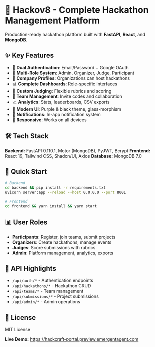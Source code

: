 # 🚀 Hackov8 - Complete Hackathon Management Platform

Production-ready hackathon platform built with **FastAPI**, **React**, and **MongoDB**.

## ✨ Key Features

- 🔐 **Dual Authentication**: Email/Password + Google OAuth
- 👥 **Multi-Role System**: Admin, Organizer, Judge, Participant
- 🏢 **Company Profiles**: Organizations can host hackathons
- 📊 **Complete Dashboards**: Role-specific interfaces
- 🎯 **Custom Judging**: Flexible rubrics and scoring
- 👥 **Team Management**: Invite codes and collaboration
- 📈 **Analytics**: Stats, leaderboards, CSV exports
- 🎨 **Modern UI**: Purple & black theme, glass-morphism
- 🔔 **Notifications**: In-app notification system
- 📱 **Responsive**: Works on all devices

## 🛠️ Tech Stack

**Backend:** FastAPI 0.110.1, Motor (MongoDB), PyJWT, Bcrypt
**Frontend:** React 19, Tailwind CSS, Shadcn/UI, Axios
**Database:** MongoDB 7.0

## 🚀 Quick Start

```bash
# Backend
cd backend && pip install -r requirements.txt
uvicorn server:app --reload --host 0.0.0.0 --port 8001

# Frontend
cd frontend && yarn install && yarn start
```

## 📊 User Roles

- **Participants**: Register, join teams, submit projects
- **Organizers**: Create hackathons, manage events
- **Judges**: Score submissions with rubrics
- **Admin**: Platform management, analytics, exports

## 🔌 API Highlights

- `/api/auth/*` - Authentication endpoints
- `/api/hackathons/*` - Hackathon CRUD
- `/api/teams/*` - Team management
- `/api/submissions/*` - Project submissions
- `/api/admin/*` - Admin operations

## 📝 License

MIT License

**Live Demo:** https://hackcraft-portal.preview.emergentagent.com
